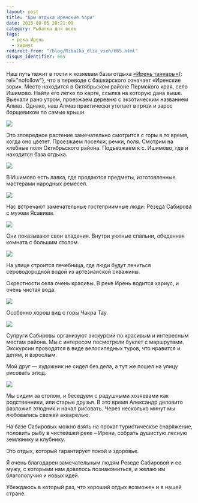 ```yaml
---
layout: post
title: "Дом отдыха Иренские зори"
date: 2015-08-05 20:21:09
category: Рыбалка для всех
tags:
  - река Ирень
  - хариус
redirect_from: "/blog/Ribalka_dlia_vseh/665.html"
disqus_identifier: 665
---
```

Наш путь лежит в гости к хозяевам базы отдыха [«Ирень таннары»][1]{:
rel="nofollow"}, что в переводе с башкирского означает «Иренские зори».
Место находится в Октябрьском районе Пермского края, село Ишимово. Найти
его легко по карте, ссылка на которую дана выше. Выехали рано утром,
проезжаем деревню с экзотическим названием Алмаз. Однако, наш Алмаз
практически утопает в грязи и зарос борщевиком по самые крыши.

![](https://img-fotki.yandex.ru/get/3706/13906080.55/0_a236b_e5c8a010_XXL.jpg)

Это зловредное растение замечательно смотрится с горы в то время, когда
оно цветет. Проезжаем поселки, речки, поля. Смотрим на хлебные поля
Октябрьского района. Подъезжаем к с. Ишимово, где и находится база
отдыха.

![](https://img-fotki.yandex.ru/get/6308/13906080.55/0_a236d_13dce997_XXL.jpg)

В Ишимово есть лавка, где продаются предметы, изготовленные мастерами
народных ремесел.

![](https://img-fotki.yandex.ru/get/4700/13906080.54/0_a230d_e9d7c85_XXL.jpg)

Нас встречают замечательные гостеприимные люди: Резеда Сабирова с мужем
Ясавием.

![](https://img-fotki.yandex.ru/get/15596/13906080.54/0_a2312_921a246f_XXL.jpg)

Они показывают свои владения. Внутри уютные спальни, обеденная комната с
большим столом.

![](https://img-fotki.yandex.ru/get/17859/13906080.54/0_a2310_da439800_XXL.jpg)

На улице строится лечебница, где люди будут лечиться сероводородной
водой из артезианской скважины.

Окрестности села очень красивы. В реке Ирень водится хариус, и очень
чистая вода.

![](https://img-fotki.yandex.ru/get/17859/13906080.55/0_a236e_105ad0e1_XXL.jpg)

Особенно хорош вид с горы Чакра Тау.

![](https://img-fotki.yandex.ru/get/3611/13906080.55/0_a236f_906f12d2_XXL.jpg)

Супруги Сабировы организуют экскурсии по красивым и интересным местам
района. Мы с интересом посмотрели буклет с маршрутами. Экскурсии
проводятся в виде велосипедных туров, что нравится и детям, и взрослым.

Мой друг — художник не сидел без дела, а тут же пошел на улицу рисовать
этюд.

![](https://img-fotki.yandex.ru/get/15553/13906080.54/0_a2314_7184bd6_XXL.jpg)

Мы сидим за столом, и беседуем с радушными хозяевами как родственники,
или старые друзья. В это время Александр деловито разложил этюдник и
начал рисовать. Через несколько минут мы любовались свежей акварелью.

На базе Сабировых можно взять на прокат туристическое снаряжение,
половить рыбу в чистейшей реке – Ирени, собрать душистую лесную
землянику и клубнику.

Это отдых, который гарантирует покой и здоровье.

Я очень благодарен замечательным людям Резеде Сабировой и ее мужу, с
которыми нам довелось познакомиться, и желаю им благополучия и новых
идей.

Убеждаюсь в который раз, что хороший отдых возможен и в нашей стране.

[1]: https://maps.yandex.ru/?ll=56.909593%2C56.598995&z=11&rl=57.21103068%2C56.51196777~-0.05355835%2C0.03718666~-0.01373291%2C0.01933774~-0.06935120%2C0.01515992~-0.05973816%2C0.02878703~-0.03913879%2C0.01135724~-0.00480652%2C0.02951277~-0.02952576%2C0.02911167~-0.00480652%2C-0.00755930~-0.00686646%2C-0.01209805~-0.02609253%2C-0.01323671~-0.04257202%2C0.00416061~-0.03570557%2C0.00869797~-0.01373291%2C-0.00075627
